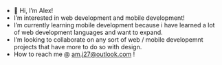 - 🫡 Hi, I’m Alex!
-  I’m interested in web development and mobile development! 
-  I’m currently learning mobile development because i have learned a lot of web development languages and want to expand.
-  I’m looking to collaborate on any sort of web / mobile developemnt projects that have more to do so with design.
-  How to reach me @ am.j27@outlook.com !

<!---
alexjm27/alexjm27 is a ✨ special ✨ repository because its `README.md` (this file) appears on your GitHub profile.
You can click the Preview link to take a look at your changes.
--->
